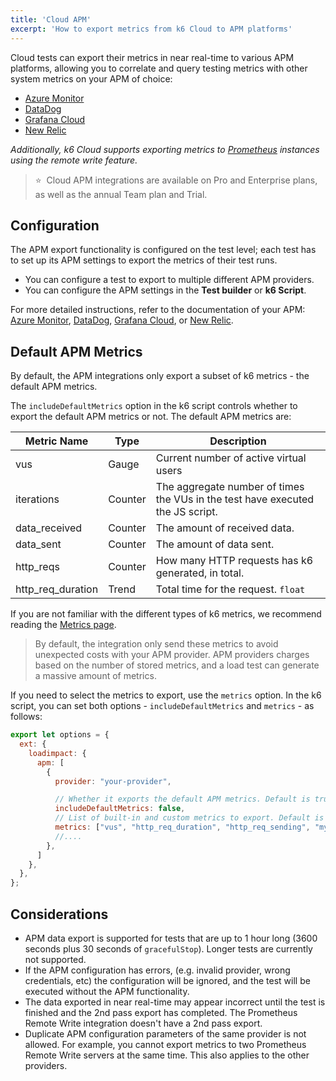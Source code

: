 ```yaml
---
title: 'Cloud APM'
excerpt: 'How to export metrics from k6 Cloud to APM platforms'
---
```


Cloud tests can export their metrics in near real-time to various APM platforms, allowing you to correlate and query testing metrics with other system metrics on your APM of choice:

<Glossary>

- [Azure Monitor](/cloud/integrations/cloud-apm/azure-monitor)
- [DataDog](/cloud/integrations/cloud-apm/datadog)
- [Grafana Cloud](/cloud/integrations/cloud-apm/grafana-cloud)
- [New Relic](/cloud/integrations/cloud-apm/new-relic)

</Glossary>


_Additionally, k6 Cloud supports exporting metrics to [Prometheus](/cloud/integrations/prometheus-remote-write/) instances using the remote write feature._ 


> ⭐️ &nbsp;Cloud APM integrations are available on Pro and Enterprise plans, as well as the annual Team plan and Trial.

## Configuration

The APM export functionality is configured on the test level; each test has to set up its APM settings to export the metrics of their test runs. 

- You can configure a test to export to multiple different APM providers.
- You can configure the APM settings in the **Test builder** or **k6 Script**.

For more detailed instructions, refer to the documentation of your APM: [Azure Monitor](/cloud/integrations/cloud-apm/azure-monitor), [DataDog](/cloud/integrations/cloud-apm/datadog), [Grafana Cloud](/cloud/integrations/cloud-apm/grafana-cloud), or [New Relic](/cloud/integrations/cloud-apm/new-relic).


## Default APM Metrics

By default, the APM integrations only export a subset of k6 metrics - the default APM metrics. 

The `includeDefaultMetrics` option in the k6 script controls whether to export the default APM metrics or not. The default APM metrics are:

| Metric Name          | Type    | Description                                                                                                                                                                                                     |
| -------------------- | ------- | --------------------------------------------------------------------------------------------------------------------------------------------------------------------------------------------------------------- |
| vus                | Gauge   | Current number of active virtual users                                       |
| iterations         | Counter | The aggregate number of times the VUs in the test have executed the JS script. |
| data_received      | Counter | The amount of received data.                                                                   |
| data_sent          | Counter | The amount of data sent.                                                                       |
| http_reqs                | Counter | How many HTTP requests has k6 generated, in total.                 |
| http_req_duration        | Trend   | Total time for the request.  `float` |


If you are not familiar with the different types of k6 metrics, we recommend reading the [Metrics page](/using-k6/metrics/).

> By default, the integration only send these metrics to avoid unexpected costs with your APM provider. APM providers charges based on the number of stored metrics, and a load test can generate a massive amount of metrics. 

If you need to select the metrics to export, use the `metrics` option.  In the k6 script, you can set both options - `includeDefaultMetrics` and `metrics` - as follows:

```javascript
export let options = {
  ext: {
    loadimpact: {
      apm: [
        {
          provider: "your-provider",

          // Whether it exports the default APM metrics. Default is true.
          includeDefaultMetrics: false,
          // List of built-in and custom metrics to export. Default is empty.
          metrics: ["vus", "http_req_duration", "http_req_sending", "my_rate", "my_gauge", ...],
          //....
        },
      ]
    },
  },
};
```

## Considerations

- APM data export is supported for tests that are up to 1 hour long (3600 seconds plus 30 seconds of `gracefulStop`). Longer tests are currently not supported.
- If the APM configuration has errors, (e.g. invalid provider, wrong credentials, etc) the configuration will be ignored, and the test will be executed without the APM functionality.
- The data exported in near real-time may appear incorrect until the test is finished and the 2nd pass export has completed. The Prometheus Remote Write integration doesn't have a 2nd pass export.
- Duplicate APM configuration parameters of the same provider is not allowed. For example, you cannot export metrics to two Prometheus Remote Write servers at the same time. This also applies to the other providers.

